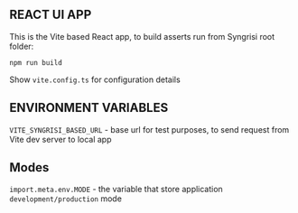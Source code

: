 ## REACT UI APP

This is the Vite based React app, to build asserts run from Syngrisi root folder:

`npm run build`

Show `vite.config.ts` for configuration details

## ENVIRONMENT VARIABLES

`VITE_SYNGRISI_BASED_URL` - base url for test purposes, to send request from Vite dev server to local app

## Modes

`import.meta.env.MODE` - the variable that store application `development/production` mode
